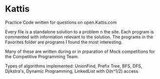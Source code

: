 # Kattis
Practice Code written for questions on open.Kattis.com

Every file is a standalone solution to a problem n the site.
Each program is commented with information relevant to the solution.
The programs in the Favorites folder are programs I found the most interesting.

Many of these are written during or in prparation of Mock competitions for the Competitive Programming Team.

Types of algorithms implemented:
  UnionFind,
  Prefix Tree,
  BFS,
  DFS,
  Djikstra's,
  Dynamic Programming,
  LinkedList with O(n^1/2) access
